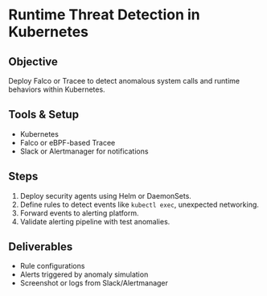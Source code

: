 # Runtime Threat Detection in Kubernetes

## Objective
Deploy Falco or Tracee to detect anomalous system calls and runtime behaviors within Kubernetes.

## Tools & Setup
- Kubernetes
- Falco or eBPF-based Tracee
- Slack or Alertmanager for notifications

## Steps
1. Deploy security agents using Helm or DaemonSets.
2. Define rules to detect events like `kubectl exec`, unexpected networking.
3. Forward events to alerting platform.
4. Validate alerting pipeline with test anomalies.

## Deliverables
- Rule configurations
- Alerts triggered by anomaly simulation
- Screenshot or logs from Slack/Alertmanager
